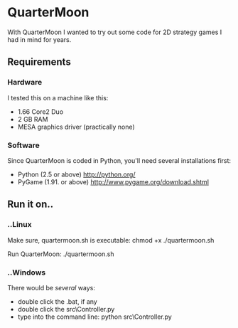 # QuarterMoon

With QuarterMoon I wanted to try out some code for 2D strategy games I had in mind for years.

## Requirements

### Hardware

I tested this on a machine like this:
* 1.66 Core2 Duo
* 2 GB RAM
* MESA graphics driver (practically none)

### Software
Since QuarterMoon is coded in Python, you'll need several installations first:
* Python (2.5 or above)		http://python.org/
* PyGame (1.91. or above)	http://www.pygame.org/download.shtml


## Run it on..

### ..Linux
Make sure, quartermoon.sh is executable:
		chmod +x ./quartermoon.sh

Run QuarterMoon:
		./quartermoon.sh

### ..Windows
There would be *several* ways:
* double click the .bat, if any
* double click the src\Controller.py
* type into the command line:
		python src\Controller.py
